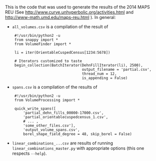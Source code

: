 This is the code that was used to generate the results of the 2014
MAPS REU (See http://www.curve.unhyperbolic.org/activities.html and
http://www-math.umd.edu/maps-reu.html ). In general:

 - `all_volumes.csv` is a compilation of the result of

        #!/usr/bin/python2 -u
        from snappy import *
        from VolumeFinder import *
    
        li = iter(OrientableCuspedCensus[1234:5678])
    
        # Iterators customized to taste
        begin_collection(BatchIterator(DehnFillIterator(li), 2500),
                                       output_filename = 'partial.csv',
                                       thread_num = 12,
                                       is_appending = False)
    

 - `spans.csv` is a compilation of the results of

        #!/usr/bin/python2 -u
        from VolumeProcessing import *
    
        quick_write_spans([
            'partial_dehn_fills_00000-17000.csv',
            'partial_orientablecuspedcensus_1.csv',
            # ... ,
            'some_other_files.csv'],
            'output_volume_spans.csv',
            borel_shape_field_degree = 48, skip_borel = False)
    

 - `linear_combinations_...csv` are results of running
   `linear_combinations_master.py` with appropriate options (this one
   respects `--help`).
